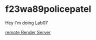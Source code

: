# f23wa89policepatel
Hey I'm doing Lab07

[remote Render Server](https://f23wapolicepatel.onrender.com)